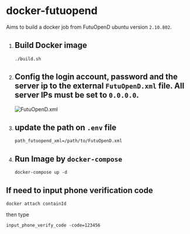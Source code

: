 # docker-futuopend
Aims to build a docker job from FutuOpenD ubuntu version `2.10.802`. 


1. ## Build Docker image
    `./build.sh` 

2. ## Config the login account, password and the server ip to the external `FutuOpenD.xml` file. All server IPs must be set to `0.0.0.0`.

    ![FutuOpenD.xml](https://github.com/hungchai/docker-futuopend/blob/master/sample.png)

3. ## update the path on `.env` file
    `path_futuopend_xml=/path/to/FutuOpenD.xml`

3. ## Run Image by `docker-compose`
    ```
    docker-compose up -d
    ```


## If need to input phone verification code
```
docker attach containId
```
then type
```
input_phone_verify_code -code=123456
```

